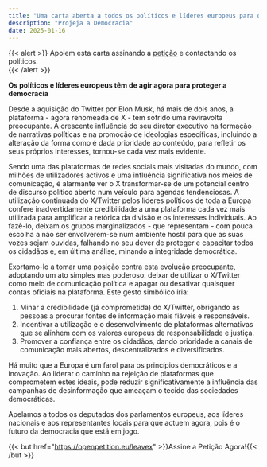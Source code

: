 ```yaml
---
title: "Uma carta aberta a todos os políticos e líderes europeus para que abandonem o X/Twitter"
description: "Projeja a Democracia"
date: 2025-01-16
---
```


{{< alert >}}
Apoiem esta carta assinando a [petição](https://openpetition.eu/leavex) e contactando os políticos.   
{{< /alert >}}


**Os políticos e líderes europeus têm de agir agora para proteger a democracia**

Desde a aquisição do Twitter por Elon Musk, há mais de dois anos, a plataforma - agora renomeada de X - tem sofrido uma reviravolta preocupante. A crescente influência do seu diretor executivo na formação de narrativas políticas e na promoção de ideologias específicas, incluindo a alteração da forma como é dada prioridade ao conteúdo, para refletir os seus próprios interesses, tornou-se cada vez mais evidente.

Sendo uma das plataformas de redes sociais mais visitadas do mundo, com milhões de utilizadores activos e uma influência significativa nos meios de comunicação, é alarmante ver o X transformar-se de um potencial centro de discurso político aberto num veículo para agendas tendenciosas.
A utilização continuada do X/Twitter pelos líderes políticos de toda a Europa confere inadvertidamente credibilidade a uma plataforma cada vez mais utilizada para amplificar a retórica da divisão e os interesses individuais. Ao fazê-lo, deixam os grupos marginalizados - que representam - com pouca escolha a não ser envolverem-se num ambiente hostil para que as suas vozes sejam ouvidas, falhando no seu dever de proteger e capacitar todos os cidadãos e, em última análise, minando a integridade democrática.

Exortamo-lo a tomar uma posição contra esta evolução preocupante, adoptando um ato simples mas poderoso: deixar de utilizar o X/Twitter como meio de comunicação política e apagar ou desativar quaisquer contas oficiais na plataforma. Este gesto simbólico iria:

1. Minar a credibilidade (já comprometida) do X/Twitter, obrigando as pessoas a procurar fontes de informação mais fiáveis e responsáveis.
1. Incentivar a utilização e o desenvolvimento de plataformas alternativas que se alinhem com os valores europeus de responsabilidade e justiça.
1. Promover a confiança entre os cidadãos, dando prioridade a canais de comunicação mais abertos, descentralizados e diversificados.

Há muito que a Europa é um farol para os princípios democráticos e a inovação. Ao liderar o caminho na rejeição de plataformas que comprometem estes ideais, pode reduzir significativamente a influência das campanhas de desinformação que ameaçam o tecido das sociedades democráticas.

Apelamos a todos os deputados dos parlamentos europeus, aos líderes nacionais e aos representantes locais para que actuem agora, pois é o futuro da democracia que está em jogo.

{{< but href="https://openpetition.eu/leavex" >}}Assine a Petição Agora!{{< /but >}}


